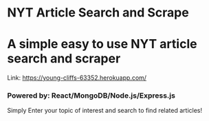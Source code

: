 # NYT Article Search and Scrape
# A simple easy to use NYT article search and scraper

Link: https://young-cliffs-63352.herokuapp.com/

### Powered by: React/MongoDB/Node.js/Express.js

Simply Enter your topic of interest and search to find related articles!



